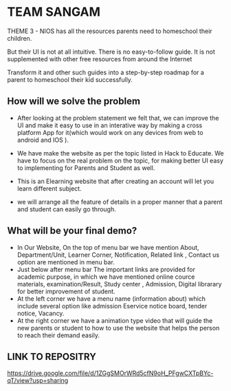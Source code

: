 
# TEAM SANGAM

THEME 3 - NIOS has all the resources parents need to homeschool their children.

But their UI is not at all intuitive. There is no easy-to-follow guide. It is not supplemented with other free resources from around the Internet

Transform it and other such guides into a step-by-step roadmap for a parent to homeschool their kid successfully.




## How will we solve the problem
- After looking at the problem statement we felt that, we can improve the UI and make it easy to use in an interative way by making a cross platform App for it(which would work on any devices from web to android and IOS ).

- We have make the website as per the topic listed in Hack to Educate. We have to focus on the real problem on the topic, for making better UI easy to implementing for Parents and Student as well.
- This is an Elearning website that after creating an account will let you learn different subject.
- we will arrange all the feature of details in a proper manner that a parent and student can easily go through.

## What will be your final demo?

- In Our Website, On the top of menu bar we have mention About, Department/Unit, Learner Corner, Notification, Related link , Contact us option are mentioned in menu bar.
- Just below after menu bar The important links are provided for academic purpose, in which we have mentioned online cource materials, examination/Result, Study center , Admission, Digital librarary for better improvement of student.
- At the left corner we have a menu name (information about) which include several option like admission Eservice notice board, tender notice, Vacancy.
- At the right corner we have a animation type video that will guide the new parents or student to how to use the website that helps the person to reach their demand easily.


## LINK TO REPOSITRY

https://drive.google.com/file/d/1ZGgSMOrWRd5cfN9oH_PFgwCXTpBYc-qT/view?usp=sharing